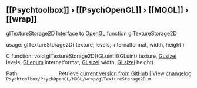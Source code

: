 ## [[Psychtoolbox]] &#8250; [[PsychOpenGL]] &#8250; [[MOGL]] &#8250; [[wrap]]

glTextureStorage2D  Interface to [OpenGL](OpenGL) function glTextureStorage2D  
  
usage:  glTextureStorage2D( texture, levels, internalformat, width, height )  
  
C function:  void glTextureStorage2D[(GLuint]((GLuint) texture, [GLsizei](GLsizei) levels, [GLenum](GLenum) internalformat, [GLsizei](GLsizei) width, [GLsizei](GLsizei) height)  




<div class="code_header" style="text-align:right;">
  <span style="float:left;">Path&nbsp;&nbsp;</span> <span class="counter">Retrieve <a href=
  "https://raw.github.com/Psychtoolbox-3/Psychtoolbox-3/beta/Psychtoolbox/PsychOpenGL/MOGL/wrap/glTextureStorage2D.m">current version from GitHub</a> | View <a href=
  "https://github.com/Psychtoolbox-3/Psychtoolbox-3/commits/beta/Psychtoolbox/PsychOpenGL/MOGL/wrap/glTextureStorage2D.m">changelog</a></span>
</div>
<div class="code">
  <code>Psychtoolbox/PsychOpenGL/MOGL/wrap/glTextureStorage2D.m</code>
</div>

